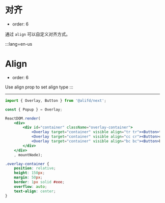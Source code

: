 # 对齐

- order: 6

通过 `align` 可以自定义对齐方式。

:::lang=en-us
# Align

- order: 6

Use align prop to set align type
:::

---

````jsx
import { Overlay, Button } from '@alifd/next';

const { Popup } = Overlay;

ReactDOM.render(
    <div>
        <div id="container" className="overlay-container">
            <Overlay target="container" visible align="tr tr"><Button>tr tr</Button></Overlay>
            <Overlay target="container" visible align="cc cr"><Button>cc cr</Button></Overlay>
            <Overlay target="container" visible align="bc bc"><Button>bc bc</Button></Overlay>
        </div>
    </div>
    , mountNode);
````
````css
.overlay-container {
    position: relative;
    height: 150px;
    margin: 50px;
    border: 1px solid #eee;
    overflow: auto;
    text-align: center;
}
````
